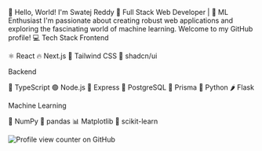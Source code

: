 👋 Hello, World! I'm Swatej Reddy
🚀 Full Stack Web Developer | 🤖 ML Enthusiast
I'm passionate about creating robust web applications and exploring the fascinating world of machine learning. Welcome to my GitHub profile!
💻 Tech Stack
Frontend

⚛️ React
🔥 Next.js
🎨 Tailwind CSS
🧰 shadcn/ui

Backend

📘 TypeScript
🟢 Node.js
🚂 Express
🐘 PostgreSQL
🔷 Prisma
🐍 Python
🌶️ Flask

Machine Learning

🔢 NumPy
🐼 pandas
📊 Matplotlib
🧠 scikit-learn

![Profile view counter on GitHub](https://komarev.com/ghpvc/?username=SwatejReddy)
